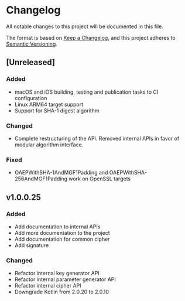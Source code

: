 # Changelog
All notable changes to this project will be documented in this file.

The format is based on [Keep a Changelog](https://keepachangelog.com/en/1.1.0/), 
and this project adheres to [Semantic Versioning](https://semver.org/spec/v2.0.0.html).

## [Unreleased]

### Added
- macOS and iOS building, testing and publication tasks to CI configuration
- Linux ARM64 target support
- Support for SHA-1 digest algorithm

### Changed
- Complete restructuring of the API. Removed internal APIs in favor of modular algorithm interface.

### Fixed
- OAEPWithSHA-1AndMGF1Padding and OAEPWithSHA-256AndMGF1Padding work on OpenSSL targets


## v1.0.0.25

### Added
- Add documentation to internal APIs
- Add more documentation to the project
- Add documentation for common cipher
- Add signature

### Changed
- Refactor internal key generator API
- Refactor internal parameter generator API
- Refactor internal cipher API
- Downgrade Kotlin from 2.0.20 to 2.0.10
